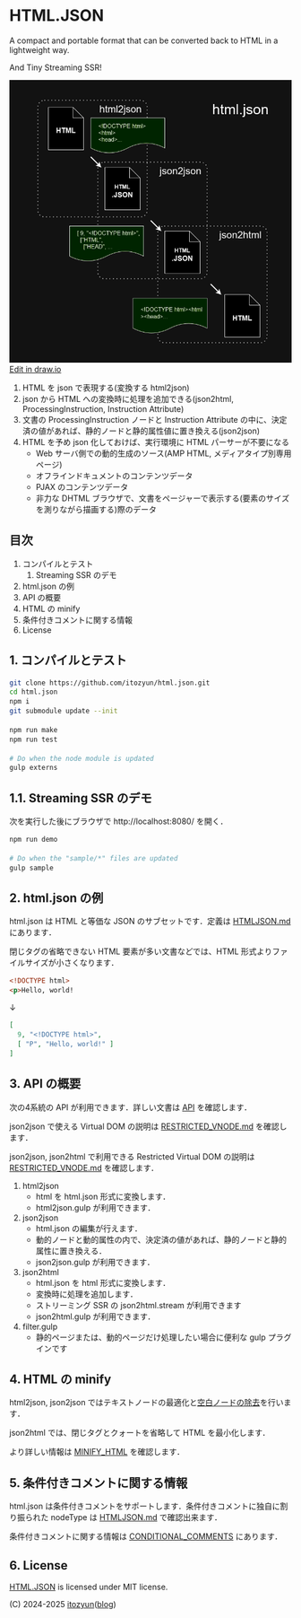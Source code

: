 # HTML.JSON

A compact and portable format that can be converted back to HTML in a lightweight way.

And Tiny Streaming SSR!

![](doc/html.json.drawio.png)[Edit in draw.io](https://viewer.diagrams.net/?tags=%7B%7D&highlight=0000ff&edit=_blank&layers=1&nav=1&title=%E5%90%8D%E7%A7%B0%E6%9C%AA%E8%A8%AD%E5%AE%9A%E3%83%95%E3%82%A1%E3%82%A4%E3%83%AB.drawio#R7ZpRl6I2FMc%2FSx98XA8hgPqoONNtO1vnHPecnvaNgQzSicSGODr99A2QoAmxqAdxdfdl19yQG%2FLLzf8mGXrQX25%2FpsFq8YVECPdsK9r24LRn20PL4f%2Fmho%2FSMPCEIaZJVJrAzjBP%2FkXCaAnrOolQpjzICMEsWanGkKQpCpliCyglG%2FWxV4LVXldBjGqGeRjguvWPJGILOSxrZ%2F%2BMknjBtIplIJ8VhmwRRGSzZ4IPPehTQlj5a7n1Ec7RSSxlu8cDtdV7UZSyYxqsw19%2Be3p89%2F%2BazbEDYjJ9no4%2FgUHp5j3AazFg8bbsQxKgZJ1GKPcCenCyWSQMzVdBmNdu%2BJRz24ItsagOaCjm0OOl1wRjn2BCeTklKTdPMkbJW4WSU5hEQbao3OeF54AxRNPCYvP4gRPxkogytD04fFBB5bGIyBIx%2BsEfEQ0cOQ8iDh0Ay%2FJmN6tQBt1ib0YhFMZARFJc%2Bd7R5j8E8FPgu98L%2FKHK3h1cHX0zeb5eV6hAx1Az%2BpcgfIuLyZqtGU5y2gIpfZvxVgnLx271LbcdogCoSAd1pMAyIAX2pZDaNaSfv355qmHlQ2Za1OIkzuMt5ENHPFgnOZiEK%2FBYVCyTKMKH5mC3QKw85knKxBKwq7LoHLSB3XYV7MCqcx8YsA8uRR02BzJKo3GeCHPEOMiyJFT5qwRViYBVtKKolicboe1BcQ1QpI0iHLDkXXVvIiV6eCYJ77iaExuqS8GWSU26yMiahki02s%2BQuiNPc%2BRojlhAY8RqjoqJq4Z9%2Flw6ty5KVZjrAK%2BnSqYU62EmpEGB6%2F2zJrLiU1aIyJg%2FALzVtsAj6%2FmvOP%2B%2FlLfSGX%2B30l9ZJc0vVFr6v85nv9%2BZGNpDVQxNSahTMRz%2BEEPHUpcgHJ0pho6mqo7drRiObl0MHecAwOuJodwz%2FlDDC6ih46pq6BhOOZ2qITjikHPvcugO9JPnmXLoabrqWd3KIagfr25MDz1wgOAV9bC%2B477DM6unnVk9OLyyMHnNsXwf916VjMkdMrRr6Lu%2B%2BapvknOS9t8ZSa8Y%2BMOWgDu63tc15v%2FSTfu46%2FvYnPSd4HZAc3x3y9uub3EL3gXTm%2Bftahfppj9idMz7hJv0iITrZTHSxr1JCfLpRRr2Nb1nQ99%2FfByNWpIM7aBrutK1TRpdbVbah2ra7HnBMqdUnKR%2Bms78r38%2BP%2BRvVAS2qDxw3FIbn9ECBZHaot%2Fvn7CaMHplra0l4F0mNwNgyBWmfZEHLzXtR1zmf9trCQya9anrtWS6VS%2FDPUreq3h3%2BfAtnqt5J5ZyuXHCqqsa%2BcYFJa9G9rs1vIn0mr5kq6JsFS8nvYt7lnpfZ3huKms9P4ynWs9WoQPm%2Fm9bHcDoiEg2nVb1C4b2AvmIrwW%2BbXWAmuJ6BsXtWh1MR9FT1nw9rx7KpN9LXoVaDvAM997VR1Hd5NX6R045zP51z2CO1dKZQFtVjtV3j1tWw9OB8%2BLui7XybnP31R98%2BA8%3D)

1. HTML を json で表現する(変換する html2json)
2. json から HTML への変換時に処理を追加できる(json2html, ProcessingInstruction, Instruction Attribute)
3. 文書の ProcessingInstruction ノードと Instruction Attribute の中に、決定済の値があれば、静的ノードと静的属性値に置き換える(json2json)
4. HTML を予め json 化しておけば、実行環境に HTML パーサーが不要になる
   * Web サーバ側での動的生成のソース(AMP HTML, メディアタイプ別専用ページ)
   * オフラインドキュメントのコンテンツデータ
   * PJAX のコンテンツデータ
   * 非力な DHTML ブラウザで、文書をページャーで表示する(要素のサイズを測りながら描画する)際のデータ

## 目次

1. コンパイルとテスト
   1. Streaming SSR のデモ
2. html.json の例
3. API の概要
4. HTML の minify
5. 条件付きコメントに関する情報
6. License

## 1. コンパイルとテスト

~~~sh
git clone https://github.com/itozyun/html.json.git
cd html.json
npm i
git submodule update --init

npm run make
npm run test

# Do when the node module is updated
gulp externs
~~~

## 1.1. Streaming SSR のデモ

次を実行した後にブラウザで http://localhost:8080/ を開く．

~~~sh
npm run demo

# Do when the "sample/*" files are updated
gulp sample
~~~

## 2. html.json の例

html.json は HTML と等価な JSON のサブセットです．定義は [HTMLJSON.md](doc/HTMLJSON.md) にあります．

閉じタグの省略できない HTML 要素が多い文書などでは、HTML 形式よりファイルサイズが小さくなります．

~~~html
<!DOCTYPE html>
<p>Hello, world!
~~~

↓

~~~json
[
  9, "<!DOCTYPE html>",
  [ "P", "Hello, world!" ]
]
~~~

## 3. API の概要

次の4系統の API が利用できます．詳しい文書は [API](doc/API.md) を確認します．

json2json で使える Virtual DOM の説明は  [RESTRICTED_VNODE.md](doc/RESTRICTED_VNODE.md) を確認します．

json2json, json2html で利用できる Restricted Virtual DOM の説明は [RESTRICTED_VNODE.md](doc/RESTRICTED_VNODE.md) を確認します．

1. html2json
   * html を html.json 形式に変換します．
   * html2json.gulp が利用できます．
2. json2json
   * html.json の編集が行えます．
   * 動的ノードと動的属性の内で、決定済の値があれば、静的ノードと静的属性に置き換える．
   * json2json.gulp が利用できます．
3. json2html
   * html.json を html 形式に変換します．
   * 変換時に処理を追加します．
   * ストリーミング SSR の json2html.stream が利用できます
   * json2html.gulp が利用できます．
4. filter.gulp
   * 静的ページまたは、動的ページだけ処理したい場合に便利な gulp プラグインです

## 4. HTML の minify

html2json, json2json ではテキストノードの最適化と[空白ノードの除去](doc/WHITE_SPACE.md)を行います．

json2html では、閉じタグとクォートを省略して HTML を最小化します．

より詳しい情報は [MINIFY_HTML](doc/MINIFY_HTML.md) を確認します．

## 5. 条件付きコメントに関する情報

html.json は条件付きコメントをサポートします．条件付きコメントに独自に割り振られた nodeType は [HTMLJSON.md](doc/HTMLJSON.md) で確認出来ます．

条件付きコメントに関する情報は [CONDITIONAL_COMMENTS](doc/CONDITIONAL_COMMENTS.md) にあります．

## 6. License

[HTML.JSON](https://github.com/itozyun/html.json) is licensed under MIT license.

(C) 2024-2025 [itozyun](https://github.com/itozyun)([blog](//outcloud.blogspot.com/))
